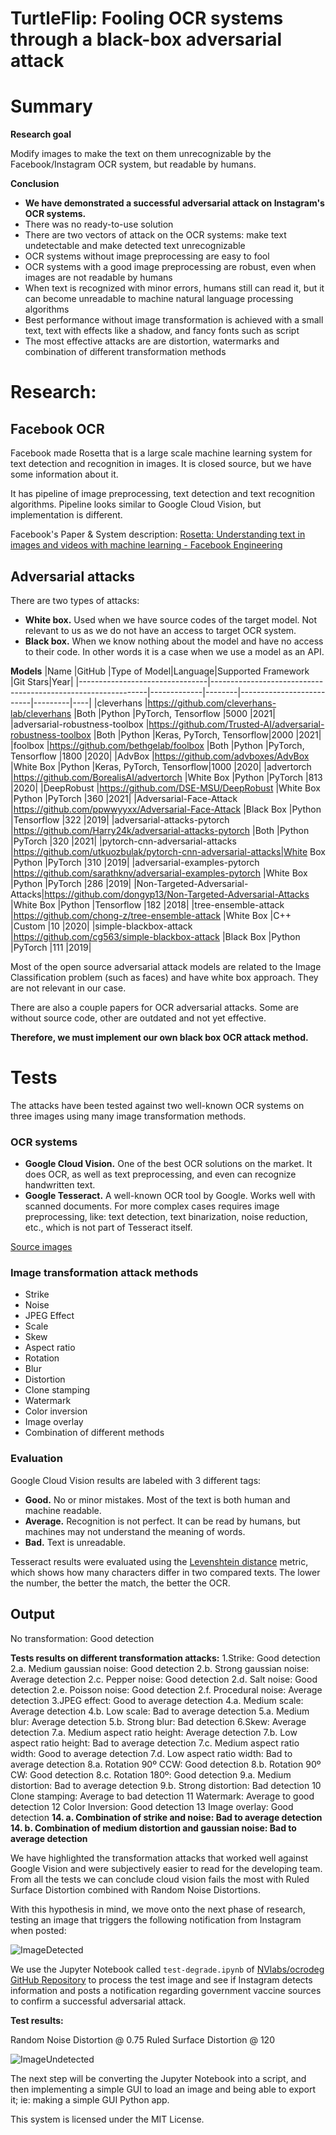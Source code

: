 # TurtleFlip: Fooling OCR systems through a black-box adversarial attack

# Summary

**Research goal**

Modify images to make the text on them unrecognizable by the Facebook/Instagram OCR system, but readable by humans.

**Conclusion**
- **We have demonstrated a successful adversarial attack on Instagram's OCR systems.**
- There was no ready-to-use solution
- There are two vectors of attack on the OCR systems: make text undetectable and make detected text unrecognizable
- OCR systems without image preprocessing are easy to fool
- OCR systems with a good image preprocessing are robust, even when images are not readable by humans
- When text is recognized with minor errors, humans still can read it, but it can become unreadable to machine natural language processing algorithms
- Best performance without image transformation is achieved with a small text, text with effects like a shadow, and fancy fonts such as script
- The most effective attacks are  are distortion, watermarks and combination of different transformation methods

# Research:

## Facebook OCR

Facebook made Rosetta that is a large scale machine learning system for text detection and recognition in images. It is closed source, but we have some information about it. 

It has pipeline of image preprocessing, text detection and text recognition algorithms. Pipeline looks similar to Google Cloud Vision, but implementation is different.

Facebook's Paper & System description:
[Rosetta: Understanding text in images and videos with machine learning - Facebook Engineering](https://engineering.fb.com/2018/09/11/ai-research/rosetta-understanding-text-in-images-and-videos-with-machine-learning/)

## Adversarial attacks

There are two types of attacks:

- **White box.** Used when we have source codes of the target model. Not relevant to us as we do not have an access to target OCR system.
- **Black box.** When we know nothing about the model and have no access to their code. In other words it is a case when we use a model as an API.

**Models**
|Name                            |GitHub                                                        |Type of Model|Language|Supported Framework       |Git Stars|Year|
|--------------------------------|--------------------------------------------------------------|-------------|--------|--------------------------|---------|----|
|cleverhans                      |https://github.com/cleverhans-lab/cleverhans                  |Both         |Python  |PyTorch, Tensorflow       |5000     |2021|
|adversarial-robustness-toolbox  |https://github.com/Trusted-AI/adversarial-robustness-toolbox  |Both         |Python  |Keras, PyTorch, Tensorflow|2000     |2021|
|foolbox                         |https://github.com/bethgelab/foolbox                          |Both         |Python  |PyTorch, Tensorflow       |1800     |2020|
|AdvBox                          |https://github.com/advboxes/AdvBox                            |White Box    |Python  |Keras, PyTorch, Tensorflow|1000     |2020|
|advertorch                      |https://github.com/BorealisAI/advertorch                      |White Box    |Python  |PyTorch                   |813      |2020|
|DeepRobust                      |https://github.com/DSE-MSU/DeepRobust                         |White Box    |Python  |PyTorch                   |360      |2021|
|Adversarial-Face-Attack         |https://github.com/ppwwyyxx/Adversarial-Face-Attack           |Black Box    |Python  |Tensorflow                |322      |2019|
|adversarial-attacks-pytorch     |https://github.com/Harry24k/adversarial-attacks-pytorch       |Both         |Python  |PyTorch                   |320      |2021|
|pytorch-cnn-adversarial-attacks |https://github.com/utkuozbulak/pytorch-cnn-adversarial-attacks|White Box    |Python  |PyTorch                   |310      |2019|
|adversarial-examples-pytorch    |https://github.com/sarathknv/adversarial-examples-pytorch     |White Box    |Python  |PyTorch                   |286      |2019|
|Non-Targeted-Adversarial-Attacks|https://github.com/dongyp13/Non-Targeted-Adversarial-Attacks  |White Box    |Python  |Tensorflow                |182      |2018|
|tree-ensemble-attack            |https://github.com/chong-z/tree-ensemble-attack               |White Box    |C++     |Custom                    |10       |2020|
|simple-blackbox-attack          |https://github.com/cg563/simple-blackbox-attack               |Black Box    |Python  |PyTorch                   |111      |2019|


Most of the open source adversarial attack models are related to the Image Classification problem (such as faces) and have white box approach. They are not relevant in our case.

There are also a couple papers for OCR adversarial attacks. Some are without source code, other are outdated and not yet effective.

**Therefore, we must implement our own black box OCR attack method.**

# Tests

The attacks have been tested against two well-known OCR systems on three images using many image transformation methods.

### OCR systems

- **Google Cloud Vision.** One of the best OCR solutions on the market. It does OCR, as well as text preprocessing, and even can recognize handwritten text.
- **Google Tesseract.** A well-known OCR tool by Google. Works well with scanned documents. For more complex cases requires image preprocessing, like: text detection, text binarization, noise reduction, etc., which is not part of Tesseract itself.

[Source images](https://www.notion.so/992068aac7054984a6e26976bda41181)

### Image transformation attack methods

- Strike
- Noise
- JPEG Effect
- Scale
- Skew
- Aspect ratio
- Rotation
- Blur
- Distortion
- Clone stamping
- Watermark
- Color inversion
- Image overlay
- Combination of different methods

### Evaluation

Google Cloud Vision results are labeled with 3 different tags:

- **Good.** No or minor mistakes. Most of the text is both human and machine readable.
- **Average.** Recognition is not perfect. It can be read by humans, but machines may not understand the meaning of words.
- **Bad.** Text is unreadable.

Tesseract results were evaluated using the [Levenshtein distance](https://en.wikipedia.org/wiki/Levenshtein_distance) metric, which shows how many characters differ in two compared texts. The lower the number, the better the match, the better the OCR.

## Output

No transformation: Good detection

**Tests results on different transformation attacks:**
1.Strike: Good detection
2.a. Medium gaussian noise: Good detection
2.b. Strong gaussian noise: Average detection
2.c. Pepper noise: Good detection
2.d. Salt noise: Good detection
2.e. Poisson noise: Good detection
2.f. Procedural noise: Average detection
3.JPEG effect: Good to average detection
4.a. Medium scale: Average detection
4.b. Low scale: Bad to average detection
5.a. Medium blur: Average detection
5.b. Strong blur: Bad detection
6.Skew: Average detection
7.a. Medium aspect ratio height: Average detection
7.b. Low aspect ratio height: Bad to average detection
7.c. Medium aspect ratio width: Good to average detection
7.d. Low aspect ratio width: Bad to average detection
8.a. Rotation 90º CCW: Good detection
8.b. Rotation 90º CW: Good detection
8.c. Rotation 180º: Good detection
9.a. Medium distortion: Bad to average detection
9.b. Strong distortion: Bad detection
10 Clone stamping: Average to bad detection
11 Watermark: Average to good detection
12 Color Inversion: Good detection
13 Image overlay: Good detection
**14. a. Combination of strike and noise: Bad to average detection**
**14. b. Combination of medium distortion and gaussian noise: Bad to average detection**

We have highlighted the transformation attacks that worked well against Google Vision and were subjectively easier to read for the developing team. From all the tests we can conclude cloud vision fails the most with Ruled Surface Distortion combined with Random Noise Distortions.

With this hypothesis in mind, we move onto the next phase of research, testing an image that triggers the following notification from Instagram when posted:

![ImageDetected](http://176.58.110.19/wp-content/uploads/2021/02/detected.png)

We use the Jupyter Notebook called ```test-degrade.ipynb``` of [NVlabs/ocrodeg GitHub Repository](https://github.com/NVlabs/ocrodeg) to process the test image and see if Instagram detects information and posts a notification regarding government vaccine sources to confirm a successful adversarial attack.

**Test results:**

Random Noise Distortion @ 0.75
Ruled Surface Distortion @ 120

![ImageUndetected](http://176.58.110.19/wp-content/uploads/2021/02/undetected.png)

The next step will be converting the Jupyter Notebook into a script, and then implementing a simple GUI to load an image and being able to export it; ie: making a simple GUI Python app.

This system is licensed under the MIT License.
